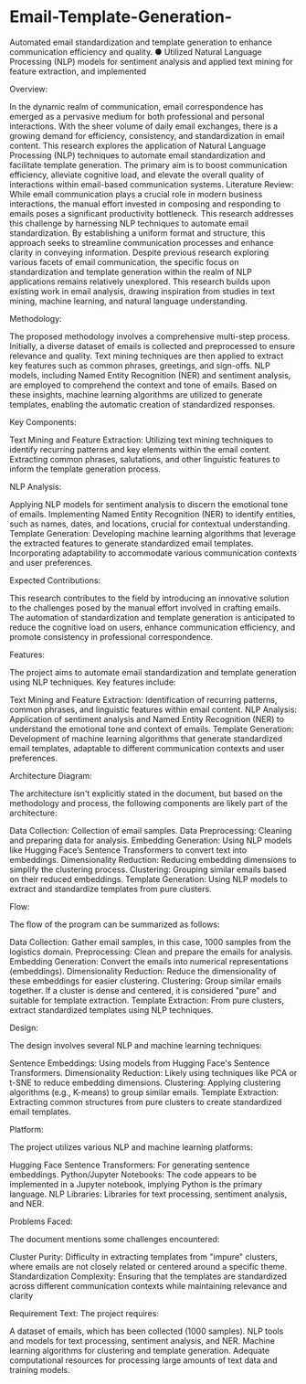 # Email-Template-Generation-
 Automated email standardization and template generation to enhance communication efficiency and quality. ● Utilized Natural Language Processing (NLP) models for sentiment analysis and applied text mining for feature extraction, and implemented
 

Overview:

In the dynamic realm of communication, email correspondence has emerged as a pervasive medium for both professional and personal interactions. With the sheer volume of daily email exchanges, there is a growing demand for efficiency, consistency, and standardization in email content. This research explores the application of Natural Language Processing (NLP) techniques to automate email standardization and facilitate template generation. The primary aim is to boost communication efficiency, alleviate cognitive load, and elevate the overall quality of interactions within email-based communication systems.
Literature Review:
While email communication plays a crucial role in modern business interactions, the manual effort invested in composing and responding to emails poses a significant productivity bottleneck. This research addresses this challenge by harnessing NLP techniques to automate email standardization. By establishing a uniform format and structure, this approach seeks to streamline communication processes and enhance clarity in conveying information. Despite previous research exploring various facets of email communication, the specific focus on standardization and template generation within the realm of NLP applications remains relatively unexplored. This research builds upon existing work in email analysis, drawing inspiration from studies in text mining, machine learning, and natural language understanding.


Methodology:

The proposed methodology involves a comprehensive multi-step process. Initially, a diverse dataset of emails is collected and preprocessed to ensure relevance and quality. Text mining techniques are then applied to extract key features such as common phrases, greetings, and sign-offs. NLP models, including Named Entity Recognition (NER) and sentiment analysis, are employed to comprehend the context and tone of emails. Based on these insights, machine learning algorithms are utilized to generate templates, enabling the automatic creation of standardized responses.


Key Components:

Text Mining and Feature Extraction:
Utilizing text mining techniques to identify recurring patterns and key elements within the email content.
Extracting common phrases, salutations, and other linguistic features to inform the template generation process.


NLP Analysis:

Applying NLP models for sentiment analysis to discern the emotional tone of emails.
Implementing Named Entity Recognition (NER) to identify entities, such as names, dates, and locations, crucial for contextual understanding.
Template Generation:
Developing machine learning algorithms that leverage the extracted features to generate standardized email templates.
Incorporating adaptability to accommodate various communication contexts and user preferences.


Expected Contributions:

This research contributes to the field by introducing an innovative solution to the challenges posed by the manual effort involved in crafting emails. The automation of standardization and template generation is anticipated to reduce the cognitive load on users, enhance communication efficiency, and promote consistency in professional correspondence.

Features:

The project aims to automate email standardization and template generation using NLP techniques. Key features include:

Text Mining and Feature Extraction: Identification of recurring patterns, common phrases, and linguistic features within email content.
NLP Analysis: Application of sentiment analysis and Named Entity Recognition (NER) to understand the emotional tone and context of emails.
Template Generation: Development of machine learning algorithms that generate standardized email templates, adaptable to different communication contexts and user preferences.

Architecture Diagram:
 
The architecture isn't explicitly stated in the document, but based on the methodology and process, the following components are likely part of the architecture:

Data Collection:  Collection of email samples.
Data Preprocessing:   Cleaning and preparing data for analysis.
Embedding Generation:  Using NLP models like Hugging Face’s Sentence Transformers to convert text into embeddings.
Dimensionality Reduction:  Reducing embedding dimensions to simplify the clustering process.
Clustering:  Grouping similar emails based on their reduced embeddings.
Template Generation:  Using NLP models to extract and standardize templates from pure clusters.

 Flow:
   
The flow of the program can be summarized as follows:

Data Collection: Gather email samples, in this case, 1000 samples from the logistics domain.
Preprocessing: Clean and prepare the emails for analysis.
Embedding Generation: Convert the emails into numerical representations (embeddings).
Dimensionality Reduction: Reduce the dimensionality of these embeddings for easier clustering.
Clustering: Group similar emails together. If a cluster is dense and centered, it is considered "pure" and suitable for template extraction.
Template Extraction: From pure clusters, extract standardized templates using NLP techniques.

Design:

The design involves several NLP and machine learning techniques:

Sentence Embeddings: Using models from Hugging Face's Sentence Transformers.
Dimensionality Reduction: Likely using techniques like PCA or t-SNE to reduce embedding dimensions.
Clustering: Applying clustering algorithms (e.g., K-means) to group similar emails.
Template Extraction: Extracting common structures from pure clusters to create standardized email templates.

Platform:

The project utilizes various NLP and machine learning platforms:

Hugging Face Sentence Transformers: For generating sentence embeddings.
Python/Jupyter Notebooks: The code appears to be implemented in a Jupyter notebook, implying Python is the primary language.
NLP Libraries: Libraries for text processing, sentiment analysis, and NER.

Problems Faced:

The document mentions some challenges encountered:

Cluster Purity: Difficulty in extracting templates from "impure" clusters, where emails are not closely related or centered around a specific theme.
Standardization Complexity: Ensuring that the templates are standardized across different communication contexts while maintaining relevance and clarity

 Requirement Text:
 The project requires:

A dataset of emails, which has been collected (1000 samples).
NLP tools and models for text processing, sentiment analysis, and NER.
Machine learning algorithms for clustering and template generation.
Adequate computational resources for processing large amounts of text data and training models.
